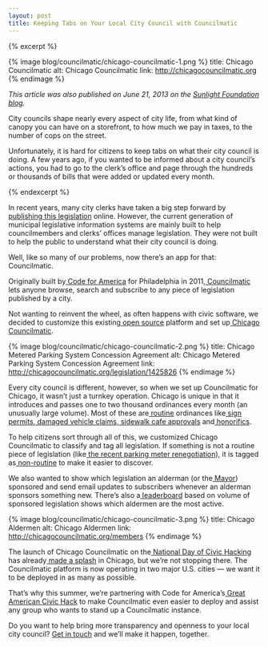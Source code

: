 ```yaml
---
layout: post
title: Keeping Tabs on Your Local City Council with Councilmatic
---
```


{% excerpt %}

{% image blog/councilmatic/chicago-councilmatic-1.png %}
  title: Chicago Councilmatic
  alt: Chicago Councilmatic
  link: http://chicagocouncilmatic.org
{% endimage %}

_This article was also published on June 21, 2013 on the [Sunlight Foundation blog](http://sunlightfoundation.com/blog/2013/06/21/opengov-voices-keeping-tabs-on-your-local-city-council-with-councilmatic/)._

City councils shape nearly every aspect of city life, from what kind of canopy you can have on a storefront, to how much we pay in taxes, to the number of cops on the street.

Unfortunately, it is hard for citizens to keep tabs on what their city council is doing. A few years ago, if you wanted to be informed about a city council’s actions, you had to go to the clerk’s office and page through the hundreds or thousands of bills that were added or updated every month.

{% endexcerpt %}

In recent years, many city clerks have taken a big step forward by[ publishing](http://legistar.council.nyc.gov/Legislation.aspx)[ this](http://chicago.legistar.com/Legislation.aspx)[ legislation](http://phila.legistar.com/) online. However, the current generation of municipal legislative information systems are mainly built to help councilmembers and clerks’ offices manage legislation. They were not built to help the public to understand what their city council is doing.

Well, like so many of our problems, now there’s an app for that: Councilmatic.

Originally built by[ Code for America](http://codeforamerica.org/) for Philadelphia in 2011,[ Councilmatic](http://www.councilmatic.org/) lets anyone browse, search and subscribe to any piece of legislation published by a city.

Not wanting to reinvent the wheel, as often happens with civic software, we decided to customize this existing[ open source](https://github.com/codeforamerica/councilmatic) platform and set up[ Chicago Councilmatic](http://chicagocouncilmatic.org/).

{% image blog/councilmatic/chicago-councilmatic-2.png %}
  title: Chicago Metered Parking System Concession Agreement
  alt: Chicago Metered Parking System Concession Agreement
  link: http://chicagocouncilmatic.org/legislation/1425826
{% endimage %}

Every city council is different, however, so when we set up Councilmatic for Chicago, it wasn’t just a turnkey operation. Chicago is unique in that it introduces and passes one to two thousand ordinances every month (an unusually large volume). Most of these are[ routine](http://chicagocouncilmatic.org/search/?q=&amp;topics=Routine) ordinances like[ sign permits](http://chicagocouncilmatic.org/search/?q=&amp;topics=Sign+permits),[ damaged vehicle claims](http://chicagocouncilmatic.org/search/?q=&amp;topics=Damage+to+vehicle+claim),[ sidewalk cafe approvals](http://chicagocouncilmatic.org/search/?q=&amp;topics=Sidewalk+cafe) and[ honorifics](http://chicagocouncilmatic.org/search/?q=&amp;topics=Honorific).

To help citizens sort through all of this, we customized Chicago Councilmatic to classify and tag all legislation. If something is not a routine piece of legislation (like[ the recent parking meter renegotiation](http://chicagocouncilmatic.org/legislation/1425826)), it is tagged as[ non-routine](http://chicagocouncilmatic.org/search/?q=&amp;topics=Non-Routine) to make it easier to discover.

We also wanted to show which legislation an alderman (or the[ Mayor](http://chicagocouncilmatic.org/member/105)) sponsored and send email updates to subscribers whenever an alderman sponsors something new. There’s also a[ leaderboard](http://chicagocouncilmatic.org/members/) based on volume of sponsored legislation shows which aldermen are the most active.

{% image blog/councilmatic/chicago-councilmatic-3.png %}
  title: Chicago Aldermen
  alt: Chicago Aldermen
  link: http://chicagocouncilmatic.org/members
{% endimage %}

The launch of Chicago Councilmatic on the[ National Day of Civic Hacking](http://hackforchange.org/) has already[ made](http://gapersblock.com/mechanics/2013/06/04/keep-tabs-on-city-council-and-your-alderman-with-councilmatic/)[ a](http://www.marinacityonline.com/news/council0611.htm)[ splash](https://twitter.com/Fioretti2ndWard/status/340940707269328897) in Chicago, but we’re not stopping there. The Councilmatic platform is now operating in two major U.S. cities — we want it to be deployed in as many as possible.

That’s why this summer, we’re partnering with Code for America’s[ Great American Civic Hack](http://brigade.codeforamerica.org/civic-coding) to make Councilmatic even easier to deploy and assist any group who wants to stand up a Councilmatic instance.

Do you want to help bring more transparency and openness to your local city council? [Get in touch](mailto:councilmatic-info@opencityapps.org) and we’ll make it happen, together.